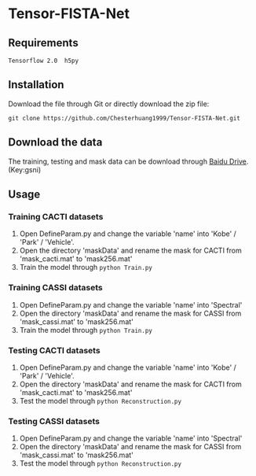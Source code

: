 # Tensor-FISTA-Net

## Requirements
`
Tensorflow 2.0 
h5py
`
## Installation
Download the file through Git or directly download the zip file:

`
git clone https://github.com/Chesterhuang1999/Tensor-FISTA-Net.git
`
## Download the data 

The training, testing and mask data can be download through [Baidu Drive](https://pan.baidu.com/s/1yL8rKvpSQ_Gx8JAR41-MTw).(Key:gsni)

## Usage 

### Training CACTI datasets 

1. Open DefineParam.py and change the variable 'name' into 'Kobe' / 'Park' / 'Vehicle'.
2. Open the directory 'maskData' and rename the mask for CACTI  from 'mask_cacti.mat' to 'mask256.mat' 
3. Train the model through 
`
python Train.py
`
### Training CASSI datasets

1. Open DefineParam.py and change the variable 'name' into 'Spectral' 
2. Open the directory 'maskData' and rename the mask for CASSI from 'mask_cassi.mat' to 'mask256.mat' 
3. Train the model through 
`
python Train.py
`
### Testing CACTI datasets
1. Open DefineParam.py and change the variable 'name' into 'Kobe' / 'Park' / 'Vehicle'.
2. Open the directory 'maskData' and rename the mask for CACTI  from 'mask_cacti.mat' to 'mask256.mat' 
3. Test the model through 
`
python Reconstruction.py
`
### Testing CASSI datasets

1. Open DefineParam.py and change the variable 'name' into 'Spectral' 
2. Open the directory 'maskData' and rename the mask for CASSI from 'mask_cassi.mat' to 'mask256.mat' 
3. Test the model through 
`
python Reconstruction.py
`
